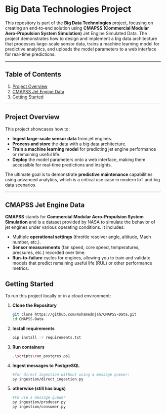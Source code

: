 # Big Data Technologies Project

This repository is part of the **Big Data Technologies** project, focusing on creating an end-to-end solution using **CMAPSS (Commercial Modular Aero-Propulsion System Simulation)** Jet Engine Simulated Data. The project demonstrates how to design and implement a big data architecture that processes large-scale sensor data, trains a machine learning model for predictive analytics, and uploads the model parameters to a web interface for real-time predictions.

---

## Table of Contents
1. [Project Overview](#project-overview)  
2. [CMAPSS Jet Engine Data](#cmapss-jet-engine-data)    
3. [Getting Started](#getting-started)  

---

## Project Overview

This project showcases how to:
- **Ingest large-scale sensor data** from jet engines.  
- **Process and store** the data with a big data architecture. 
- **Train a machine learning model** for predicting jet engine performance or remaining useful life.  
- **Deploy** the model parameters onto a web interface, making them accessible for real-time predictions and insights.

The ultimate goal is to demonstrate **predictive maintenance** capabilities using advanced analytics, which is a critical use case in modern IoT and big data scenarios.

---

## CMAPSS Jet Engine Data

**CMAPSS** stands for **Commercial Modular Aero-Propulsion System Simulation** and is a dataset provided by NASA to simulate the behavior of jet engines under various operating conditions. It includes:
- Multiple **operational settings** (throttle resolver angle, altitude, Mach number, etc.).  
- **Sensor measurements** (fan speed, core speed, temperatures, pressures, etc.) recorded over time.  
- **Run-to-failure** cycles for engines, allowing you to train and validate models that predict remaining useful life (RUL) or other performance metrics.

## Getting Started

To run this project locally or in a cloud environment:

1. **Clone the Repository**  
   ```bash
   git clone https://github.com/mohamednjah/CMAPSS-Data.git
   cd CMAPSS-Data
2. **Install requirements**  
   ```bash
   pip install -r requirements.txt
3. **Run containers**  
   ```bash
   .\scripts\run_postgres.ps1
   
4. **Ingest messages to PostgreSQL**
   ```bash
   #for direct ingestion without using a message queuer:
   py ingestion/direct_ingestion.py
   
5.
   **otherwise (still has bugs)**
   ```bash
   #to use a message queuer
   py ingestion/producer.py
   py ingestion/consumer.py